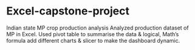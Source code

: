 # Excel-capstone-project
Indian state MP crop production analysis
Analyzed production dataset of MP in Excel. Used pivot table to
summarise the data & logical, Math’s formula add different charts &
slicer to make the dashboard dynamic.
